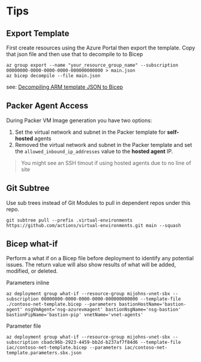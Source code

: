 # Tips

## Export Template

First create resources using the Azure Portal then export the template.
Copy that json file and then use that to decompile to to Bicep

```azurecli
az group export --name "your_resource_group_name" --subscription 00000000-0000-0000-0000-000000000000 > main.json
az bicep decompile --file main.json
```

see: [Decompiling ARM template JSON to Bicep](https://docs.microsoft.com/en-us/azure/azure-resource-manager/bicep/decompile?tabs=azure-cli)

## Packer Agent Access

During Packer VM Image generation you have two options:

1. Set the virtual network and subnet in the Packer template for __self-hosted__ agents
2. Removed the virtual network and subnet in the Packer template and set the `allowed_inbound_ip_addresses` value to the __hosted agent__ IP.

> You might see an SSH timout if using hosted agents due to no line of site

## Git Subtree

Use sub trees instead of Git Modules to pull in dependent repos under this repo. 

```azurecli
git subtree pull --prefix .virtual-environments https://github.com/actions/virtual-environments.git main --squash
```

## Bicep what-if

Perform a what if on a Bicep file before deployment to identify any potential issues. The return value
will also show results of what will be added, modified, or deleted.

Parameters inline

```azurecli
az deployment group what-if --resource-group mijohns-vnet-sbx --subscription 00000000-0000-0000-0000-000000000000 --template-file ./contoso-net-template.bicep --parameters bastionHostName='bastion-agent' nsgVmAgent='nsg-azurevmagent' bastionNsgName='nsg-bastion' bastionPipName='bastion-pip' vnetName='vnet-agents'
```

Parameter file

```azurecli
az deployment group what-if --resource-group mijohns-vnet-sbx --subscription cbadc96b-2923-4459-bb2d-b237af7f84d6 --template-file iac/contoso-net-template.bicep --parameters iac/contoso-net-template.parameters.sbx.json
```
